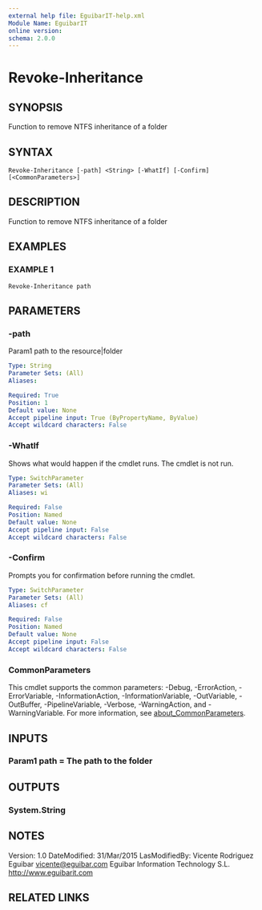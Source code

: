 ```yaml
---
external help file: EguibarIT-help.xml
Module Name: EguibarIT
online version:
schema: 2.0.0
---
```


# Revoke-Inheritance

## SYNOPSIS
Function to remove NTFS inheritance of a folder

## SYNTAX

```
Revoke-Inheritance [-path] <String> [-WhatIf] [-Confirm] [<CommonParameters>]
```

## DESCRIPTION
Function to remove NTFS inheritance of a folder

## EXAMPLES

### EXAMPLE 1
```
Revoke-Inheritance path
```

## PARAMETERS

### -path
Param1 path to the resource|folder

```yaml
Type: String
Parameter Sets: (All)
Aliases:

Required: True
Position: 1
Default value: None
Accept pipeline input: True (ByPropertyName, ByValue)
Accept wildcard characters: False
```

### -WhatIf
Shows what would happen if the cmdlet runs.
The cmdlet is not run.

```yaml
Type: SwitchParameter
Parameter Sets: (All)
Aliases: wi

Required: False
Position: Named
Default value: None
Accept pipeline input: False
Accept wildcard characters: False
```

### -Confirm
Prompts you for confirmation before running the cmdlet.

```yaml
Type: SwitchParameter
Parameter Sets: (All)
Aliases: cf

Required: False
Position: Named
Default value: None
Accept pipeline input: False
Accept wildcard characters: False
```

### CommonParameters
This cmdlet supports the common parameters: -Debug, -ErrorAction, -ErrorVariable, -InformationAction, -InformationVariable, -OutVariable, -OutBuffer, -PipelineVariable, -Verbose, -WarningAction, and -WarningVariable. For more information, see [about_CommonParameters](http://go.microsoft.com/fwlink/?LinkID=113216).

## INPUTS

### Param1 path = The path to the folder
## OUTPUTS

### System.String
## NOTES
Version:         1.0
DateModified:    31/Mar/2015
LasModifiedBy:   Vicente Rodriguez Eguibar
vicente@eguibar.com
Eguibar Information Technology S.L.
http://www.eguibarit.com

## RELATED LINKS
